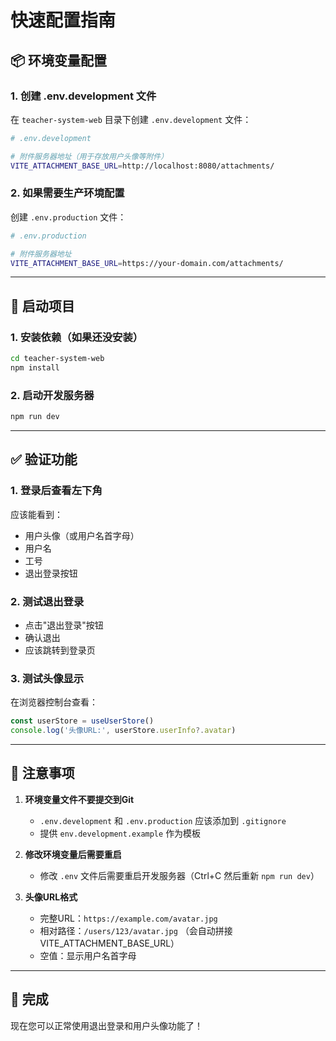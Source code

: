# 快速配置指南

## 📦 环境变量配置

### 1. 创建 .env.development 文件

在 `teacher-system-web` 目录下创建 `.env.development` 文件：

```bash
# .env.development

# 附件服务器地址（用于存放用户头像等附件）
VITE_ATTACHMENT_BASE_URL=http://localhost:8080/attachments/
```

### 2. 如果需要生产环境配置

创建 `.env.production` 文件：

```bash
# .env.production

# 附件服务器地址
VITE_ATTACHMENT_BASE_URL=https://your-domain.com/attachments/
```

---

## 🚀 启动项目

### 1. 安装依赖（如果还没安装）

```bash
cd teacher-system-web
npm install
```

### 2. 启动开发服务器

```bash
npm run dev
```

---

## ✅ 验证功能

### 1. 登录后查看左下角

应该能看到：
- 用户头像（或用户名首字母）
- 用户名
- 工号
- 退出登录按钮

### 2. 测试退出登录

- 点击"退出登录"按钮
- 确认退出
- 应该跳转到登录页

### 3. 测试头像显示

在浏览器控制台查看：

```javascript
const userStore = useUserStore()
console.log('头像URL:', userStore.userInfo?.avatar)
```

---

## 📝 注意事项

1. **环境变量文件不要提交到Git**
   - `.env.development` 和 `.env.production` 应该添加到 `.gitignore`
   - 提供 `env.development.example` 作为模板

2. **修改环境变量后需要重启**
   - 修改 `.env` 文件后需要重启开发服务器（Ctrl+C 然后重新 `npm run dev`）

3. **头像URL格式**
   - 完整URL：`https://example.com/avatar.jpg`
   - 相对路径：`/users/123/avatar.jpg` （会自动拼接 VITE_ATTACHMENT_BASE_URL）
   - 空值：显示用户名首字母

---

## 🎉 完成

现在您可以正常使用退出登录和用户头像功能了！

